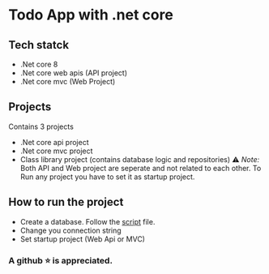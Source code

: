 # Todo App with .net core

## Tech statck
  - .Net core 8
  - .Net core web apis (API project)
  - .Net core mvc (Web Project)

## Projects
   Contains 3 projects
   - .Net core api project
   - .Net core mvc project
   - Class library project (contains database logic and repositories)
⚠️ *Note:* Both API and Web project are seperate and not related to each other. To Run any project you have to set it as startup project.

## How to run the project

   - Create a database. Follow the [script](https://github.com/rd003/TodoListAspnetCore/blob/master/TodoScript.db) file.
   - Change you connection string
   - Set startup project (Web Api or MVC)

### A github ⭐ is appreciated.
